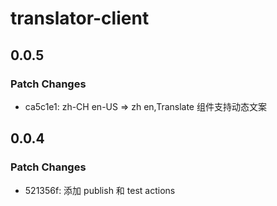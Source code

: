 # translator-client

## 0.0.5

### Patch Changes

- ca5c1e1: zh-CH en-US => zh en,Translate 组件支持动态文案

## 0.0.4

### Patch Changes

- 521356f: 添加 publish 和 test actions
